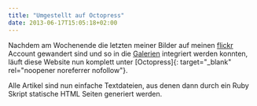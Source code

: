 ```yaml
---
title: "Umgestellt auf Octopress"
date: 2013-06-17T15:05:18+02:00
---
```

Nachdem am Wochenende die letzten meiner Bilder auf meinen [flickr](http://www.flickr.com/photos/wetterer/) Account gewandert sind und so in die [Galerien](/galerien/) integriert werden konnten, läuft diese Website nun komplett unter [Octopress]{: target="_blank" rel="noopener noreferrer nofollow"}.

Alle Artikel sind nun einfache Textdateien, aus denen dann durch ein Ruby Skript statische HTML Seiten generiert werden. 